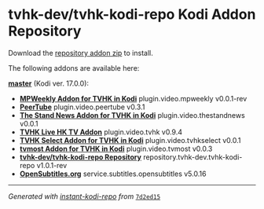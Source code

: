 # tvhk-dev/tvhk-kodi-repo Kodi Addon Repository

Download the [repository addon zip](master/datadir/repository.tvhk-dev.tvhk-kodi-repo/repository.tvhk-dev.tvhk-kodi-repo-1.0.1-rev.zip) to install.

The following addons are available here:

[__master__](master/addons.xml) (Kodi ver. 17.0.0):

- [__MPWeekly Addon for TVHK in Kodi__](master/datadir/plugin.video.mpweekly/plugin.video.mpweekly-0.0.1-rev.zip) plugin.video.mpweekly v0.0.1-rev
- [__PeerTube__](master/datadir/plugin.video.peertube/plugin.video.peertube-0.3.1.zip) plugin.video.peertube v0.3.1
- [__The Stand News Addon for TVHK in Kodi__](master/datadir/plugin.video.thestandnews/plugin.video.thestandnews-0.0.1.zip) plugin.video.thestandnews v0.0.1
- [__TVHK Live HK TV Addon__](master/datadir/plugin.video.tvhk/plugin.video.tvhk-0.9.4.zip) plugin.video.tvhk v0.9.4
- [__TVHK Select Addon for TVHK in Kodi__](master/datadir/plugin.video.tvhkselect/plugin.video.tvhkselect-0.0.1.zip) plugin.video.tvhkselect v0.0.1
- [__tvmost Addon for TVHK in Kodi__](master/datadir/plugin.video.tvmost/plugin.video.tvmost-0.0.3.zip) plugin.video.tvmost v0.0.3
- [__tvhk-dev/tvhk-kodi-repo Repository__](master/datadir/repository.tvhk-dev.tvhk-kodi-repo/repository.tvhk-dev.tvhk-kodi-repo-1.0.1-rev.zip) repository.tvhk-dev.tvhk-kodi-repo v1.0.1-rev
- [__OpenSubtitles.org__](master/datadir/service.subtitles.opensubtitles/service.subtitles.opensubtitles-5.0.16.zip) service.subtitles.opensubtitles v5.0.16

----
_Generated with [instant-kodi-repo](https://github.com/ping/instant-kodi-repo/) from_ [``7d2ed15``](https://github.com/tvhk-dev/tvhk-kodi-repo/commit/7d2ed159a26d52bb91d13acce5c994e7871c8c1f)
